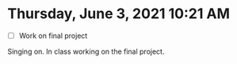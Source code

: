 # Thursday, June  3, 2021 10:21 AM
- [ ] Work on final project

Singing on. In class working on the final project. 
